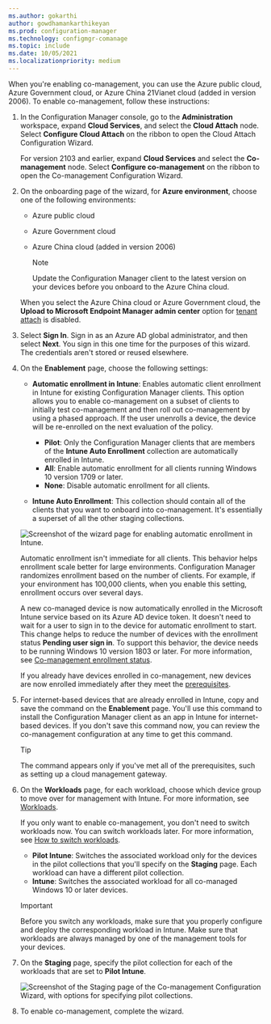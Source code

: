 ```yaml
---
ms.author: gokarthi
author: gowdhamankarthikeyan
ms.prod: configuration-manager
ms.technology: configmgr-comanage
ms.topic: include
ms.date: 10/05/2021
ms.localizationpriority: medium
---
```

<!--3555750 FKA 1357954 -- This file is shared by comanage/how-to-enable.md, tutorial-co-manage-clients.md, and tutorial-co-manage-new-devices.md. Don't apply H2/H3 in this include file since they are context driven by article-->

When you're enabling co-management, you can use the Azure public cloud, Azure Government cloud, or Azure China 21Vianet cloud (added in version 2006). To enable co-management, follow these instructions:

1. In the Configuration Manager console, go to the **Administration** workspace, expand **Cloud Services**, and select the **Cloud Attach** node. Select **Configure Cloud Attach** on the ribbon to open the Cloud Attach Configuration Wizard.
  
   For version 2103 and earlier, expand **Cloud Services** and select the **Co-management** node. Select **Configure co-management** on the ribbon to open the Co-management Configuration Wizard.

1. On the onboarding page of the wizard, for **Azure environment**, choose one of the following environments:

   - Azure public cloud
   - Azure Government cloud<!--4075452-->
   - Azure China cloud (added in version 2006)<!--7133238-->
     
     > [!NOTE]
     > Update the Configuration Manager client to the latest version on your devices before you onboard to the Azure China cloud. <!--7630213--> 

   When you select the Azure China cloud or Azure Government cloud, the **Upload to Microsoft Endpoint Manager admin center** option for [tenant attach](../../tenant-attach/device-sync-actions.md) is disabled.

1. Select **Sign In**. Sign in as an Azure AD global administrator, and then select **Next**. You sign in this one time for the purposes of this wizard. The credentials aren't stored or reused elsewhere.

1. On the **Enablement** page, choose the following settings:

   - **Automatic enrollment in Intune**: Enables automatic client enrollment in Intune for existing Configuration Manager clients. This option allows you to enable co-management on a subset of clients to initially test co-management and then roll out co-management by using a phased approach. If the user unenrolls a device, the device will be re-enrolled on the next evaluation of the policy. <!--3330596-->

      - **Pilot**: Only the Configuration Manager clients that are members of the **Intune Auto Enrollment** collection are automatically enrolled in Intune.
      - **All**: Enable automatic enrollment for all clients running Windows 10 version 1709 or later.
      - **None**: Disable automatic enrollment for all clients.


   - **Intune Auto Enrollment**: This collection should contain all of the clients that you want to onboard into co-management. It's essentially a superset of all the other staging collections.

   ![Screenshot of the wizard page for enabling automatic enrollment in Intune.](../media/3555750-co-management-onboarding-enablement.png)
      
   Automatic enrollment isn't immediate for all clients. This behavior helps enrollment scale better for large environments. Configuration Manager randomizes enrollment based on the number of clients. For example, if your environment has 100,000 clients, when you enable this setting, enrollment occurs over several days.<!--1358003-->

   A new co-managed device is now automatically enrolled in the Microsoft Intune service based on its Azure AD device token. It doesn't need to wait for a user to sign in to the device for automatic enrollment to start. This change helps to reduce the number of devices with the enrollment status **Pending user sign in**.<!-- 4454491 --> To support this behavior, the device needs to be running Windows 10 version 1803 or later. For more information, see [Co-management enrollment status](../how-to-monitor.md#co-management-enrollment-status).
   
   If you already have devices enrolled in co-management, new devices are now enrolled immediately after they meet the [prerequisites](../overview.md#prerequisites).<!--4321130-->

1. For internet-based devices that are already enrolled in Intune, copy and save the command on the **Enablement** page. You'll use this command to install the Configuration Manager client as an app in Intune for internet-based devices. If you don't save this command now, you can review the co-management configuration at any time to get this command.

    > [!TIP]
    > The command appears only if you've met all of the prerequisites, such as setting up a cloud management gateway.<!-- MEMDocs#635 -->

1. On the **Workloads** page, for each workload, choose which device group to move over for management with Intune. For more information, see [Workloads](../workloads.md). 

   If you only want to enable co-management, you don't need to switch workloads now. You can switch workloads later. For more information, see [How to switch workloads](../how-to-switch-workloads.md).  

    - **Pilot Intune**: Switches the associated workload only for the devices in the pilot collections that you'll specify on the **Staging** page. Each workload can have a different pilot collection.
    - **Intune**: Switches the associated workload for all co-managed Windows 10 or later devices.  

   > [!Important]
   > Before you switch any workloads, make sure that you properly configure and deploy the corresponding workload in Intune. Make sure that workloads are always managed by one of the management tools for your devices.  

1. On the **Staging** page, specify the pilot collection for each of the workloads that are set to **Pilot Intune**.

   ![Screenshot of the Staging page of the Co-management Configuration Wizard, with options for specifying pilot collections.](../media/3555750-co-management-onboarding-staging.png)

1. To enable co-management, complete the wizard.
